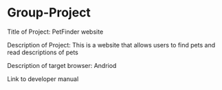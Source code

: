 # Group-Project
Title of Project: PetFinder website

Description of Project: This is a website that allows users to find pets and read descriptions of pets 

Description of target browser: Andriod

Link to developer manual
